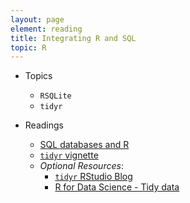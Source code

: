 ```yaml
---
layout: page
element: reading
title: Integrating R and SQL
topic: R
---
```


* Topics

  * `RSQLite`
  * `tidyr`

* Readings

  * [SQL databases and R](http://www.datacarpentry.org/R-ecology-lesson/05-r-and-databases.html)
  * [`tidyr` vignette](https://cran.r-project.org/web/packages/tidyr/vignettes/tidy-data.html)  
  * *Optional Resources*:  
    * [`tidyr` RStudio Blog](https://blog.rstudio.org/2014/07/22/introducing-tidyr/)
    * [R for Data Science - Tidy data](http://r4ds.had.co.nz/tidy-data.html)
